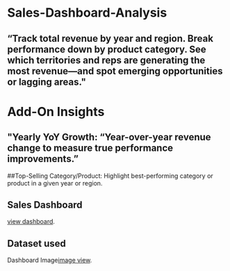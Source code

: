 # Sales-Dashboard-Analysis
## “Track total revenue by year and region. Break performance down by product category. See which territories and reps are generating the most revenue—and spot emerging opportunities or lagging areas."
# Add-On Insights 
## "Yearly YoY Growth: “Year-over-year revenue change to measure true performance improvements.”
##Top-Selling Category/Product: Highlight best-performing category or product in a given year or region.
## Sales Dashboard 
<a href= "https://www.linkedin.com/posts/satyamchauhan2005_mis-executive-advanced-excel-power-activity-7347203619026329600-QDEt?utm_source=share&utm_medium=member_android&rcm=ACoAAFSq-RABhDh9tE4gL83mWjCAad78pabk0DQ">view dashboard</a>.
## Dataset used       
Dashboard Image<a href="https://drive.google.com/file/d/1X837XLGu2IcPTvlA2-AtpJzZO_KKLb_j/view?usp=drivesdk">image view</a>.
